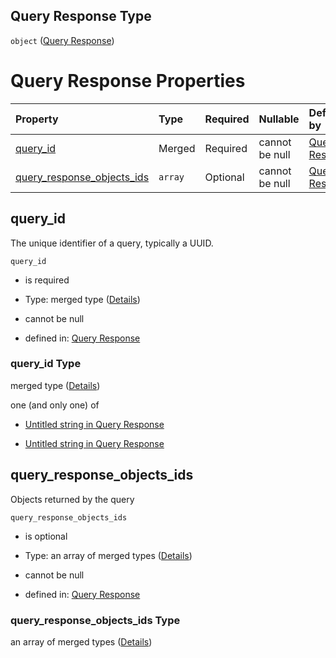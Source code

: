 ## Query Response Type

`object` ([Query Response](query-1.md))

# Query Response Properties

| Property                                                     | Type    | Required | Nullable       | Defined by                                                                                                                                                               |
| :----------------------------------------------------------- | :------ | :------- | :------------- | :----------------------------------------------------------------------------------------------------------------------------------------------------------------------- |
| [query\_id](#query_id)                                       | Merged  | Required | cannot be null | [Query Response](query-1-properties-query_id.md "http://github.com/o19s/ubi/schema/query.response.schema.json#/properties/query_id")                                     |
| [query\_response\_objects\_ids](#query_response_objects_ids) | `array` | Optional | cannot be null | [Query Response](query-1-properties-query_response_objects_ids.md "http://github.com/o19s/ubi/schema/query.response.schema.json#/properties/query_response_objects_ids") |

## query\_id

The unique identifier of a query, typically a UUID.

`query_id`

* is required

* Type: merged type ([Details](query-1-properties-query_id.md))

* cannot be null

* defined in: [Query Response](query-1-properties-query_id.md "http://github.com/o19s/ubi/schema/query.response.schema.json#/properties/query_id")

### query\_id Type

merged type ([Details](query-1-properties-query_id.md))

one (and only one) of

* [Untitled string in Query Response](query-1-properties-query_id-oneof-0.md "check type definition")

* [Untitled string in Query Response](query-1-properties-query_id-oneof-1.md "check type definition")

## query\_response\_objects\_ids

Objects returned by the query

`query_response_objects_ids`

* is optional

* Type: an array of merged types ([Details](query-1-properties-query_response_objects_ids-items.md))

* cannot be null

* defined in: [Query Response](query-1-properties-query_response_objects_ids.md "http://github.com/o19s/ubi/schema/query.response.schema.json#/properties/query_response_objects_ids")

### query\_response\_objects\_ids Type

an array of merged types ([Details](query-1-properties-query_response_objects_ids-items.md))
